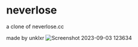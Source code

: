 # neverlose
a clone of neverlose.cc


made by unklxr
![Screenshot 2023-09-03 123634](https://github.com/unklxr/neverlose/assets/143935531/9902b061-c157-4505-8955-7eb1985a9b39)
